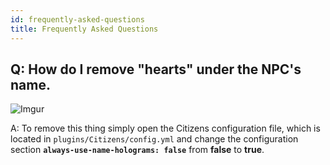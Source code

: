 ```yaml
---
id: frequently-asked-questions
title: Frequently Asked Questions
---
```


## Q: How do I remove "hearts" under the NPC's name. 
![Imgur](https://imgur.com/bdNlM0t.png)

A: To remove this thing simply open the Citizens configuration file, which is located in `plugins/Citizens/config.yml` and change the configuration section **`always-use-name-holograms: false`** from **false** to **true**.